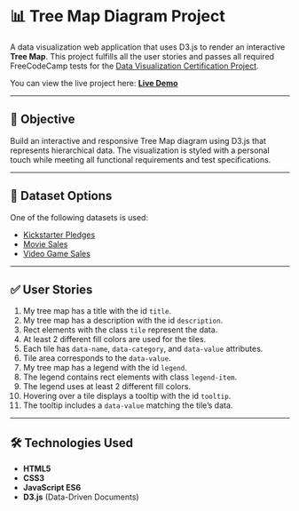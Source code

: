 # 📊 Tree Map Diagram Project

A data visualization web application that uses D3.js to render an interactive **Tree Map**. This project fulfills all the user stories and passes all required FreeCodeCamp tests for the [Data Visualization Certification Project](https://www.freecodecamp.org/learn/data-visualization/data-visualization-projects/visualize-data-with-a-treemap-diagram).

You can view the live project here: [**Live Demo**](https://your-deployed-url.com)

---

## 🎯 Objective

Build an interactive and responsive Tree Map diagram using D3.js that represents hierarchical data. The visualization is styled with a personal touch while meeting all functional requirements and test specifications.

---

## 📂 Dataset Options

One of the following datasets is used:

- [Kickstarter Pledges](https://cdn.freecodecamp.org/testable-projects-fcc/data/tree_map/kickstarter-funding-data.json)
- [Movie Sales](https://cdn.freecodecamp.org/testable-projects-fcc/data/tree_map/movie-data.json)
- [Video Game Sales](https://cdn.freecodecamp.org/testable-projects-fcc/data/tree_map/video-game-sales-data.json)

---

## ✅ User Stories

1. My tree map has a title with the id `title`.
2. My tree map has a description with the id `description`.
3. Rect elements with the class `tile` represent the data.
4. At least 2 different fill colors are used for the tiles.
5. Each tile has `data-name`, `data-category`, and `data-value` attributes.
6. Tile area corresponds to the `data-value`.
7. My tree map has a legend with the id `legend`.
8. The legend contains rect elements with class `legend-item`.
9. The legend uses at least 2 different fill colors.
10. Hovering over a tile displays a tooltip with the id `tooltip`.
11. The tooltip includes a `data-value` matching the tile’s data.

---

## 🛠️ Technologies Used

- **HTML5**  
- **CSS3**  
- **JavaScript ES6**  
- **D3.js** (Data-Driven Documents)  